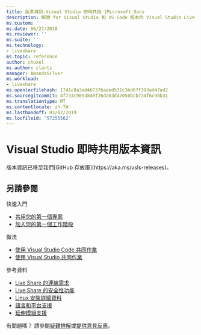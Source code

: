 ```yaml
---
title: 版本資訊-Visual Studio 即時共用 |Microsoft Docs
description: 解說 for Visual Studio 和 VS Code 版本的 Visual Studio Live Share 所做的變更。
ms.custom: ''
ms.date: 06/27/2018
ms.reviewer: ''
ms.suite: ''
ms.technology:
- liveshare
ms.topic: reference
author: chuxel
ms.author: clantz
manager: AmandaSilver
ms.workload:
- liveshare
ms.openlocfilehash: 1741c8a3ad46737baeed531c3bd67f393ad47ad2
ms.sourcegitcommit: 4f733c9053848f26da03d47050bcb734f6c98b31
ms.translationtype: MT
ms.contentlocale: zh-TW
ms.lasthandoff: 03/02/2019
ms.locfileid: "57255562"
---
```

<!--
Copyright © Microsoft Corporation
All rights reserved.
Creative Commons Attribution 4.0 License (International): https://creativecommons.org/licenses/by/4.0/legalcode
-->

# <a name="visual-studio-live-share-release-notes"></a>Visual Studio 即時共用版本資訊

<!-- Placeholder in the event anyone has bookmarked the direct link --> 版本資訊已移至我們[GitHub 存放庫](https://aka.ms/vsls-releases)。

## <a name="see-also"></a>另請參閱

快速入門

- [共用您的第一個專案](../quickstart/share.md)
- [加入您的第一個工作階段](../quickstart/join.md)

做法

- [使用 Visual Studio Code 共同作業](../use/vscode.md)
- [使用 Visual Studio 共同作業](../use/vs.md)

參考資料

- [Live Share 的連線需求](connectivity.md)
- [Live Share 的安全性功能](security.md)
- [Linux 安裝詳細資料](linux.md)
- [語言和平台支援](platform-support.md)
- [延伸模組支援](extensions.md)

有問題嗎？ 請參閱[疑難排解](../troubleshooting.md)或[提供意見反應](../support.md)。
